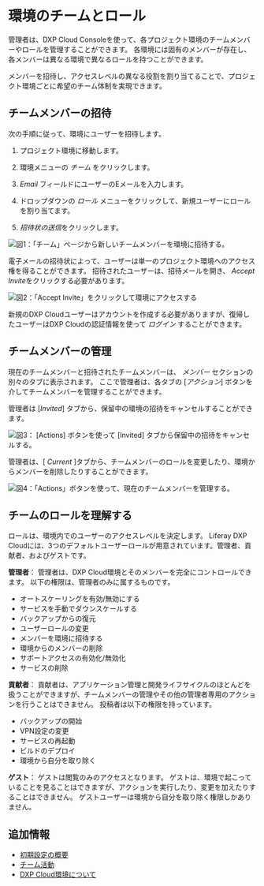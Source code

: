 # 環境のチームとロール

管理者は、DXP Cloud Consoleを使って、各プロジェクト環境のチームメンバーやロールを管理することができます。 各環境には固有のメンバーが存在し、各メンバーは異なる環境で異なるロールを持つことができます。

メンバーを招待し、アクセスレベルの異なる役割を割り当てることで、プロジェクト環境ごとに希望のチーム体制を実現できます。

## チームメンバーの招待

次の手順に従って、環境にユーザーを招待します。

1.  プロジェクト環境に移動します。

2.  環境メニューの *チーム* をクリックします。

3.  *Email* フィールドにユーザーのEメールを入力します。

4.  ドロップダウンの *ロール* メニューをクリックして、新規ユーザーにロールを割り当てます。

5.  *招待状の送信*をクリックします。

![図1：「チーム」ページから新しいチームメンバーを環境に招待する。](./environment-teams-and-roles/images/01.png)

電子メールの招待状によって、ユーザーは単一のプロジェクト環境へのアクセス権を得ることができます。 招待されたユーザーは、招待メールを開き、 *Accept Invite*をクリックする必要があります。

![図2：「Accept Invite」をクリックして環境にアクセスする](./environment-teams-and-roles/images/02.png)

新規のDXP Cloudユーザーはアカウントを作成する必要がありますが、復帰したユーザーはDXP Cloudの認証情報を使って *ログイン* することができます。

## チームメンバーの管理

現在のチームメンバーと招待されたチームメンバーは、 *メンバー* セクションの別々のタブに表示されます。 ここで管理者は、各タブの [*アクション*] ボタンを介してチームメンバーを管理することができます。

管理者は [*Invited*] タブから、保留中の環境の招待をキャンセルすることができます。

![図3： [Actions] ボタンを使って [Invited] タブから保留中の招待をキャンセルする。](./environment-teams-and-roles/images/03.png)

管理者は、[ *Current* ]タブから、チームメンバーのロールを変更したり、環境からメンバーを削除したりすることができます。

![図4：「Actions」ボタンを使って、現在のチームメンバーを管理する。](./environment-teams-and-roles/images/04.png)

## チームのロールを理解する

ロールは、環境内でのユーザーのアクセスレベルを決定します。 Liferay DXP Cloudには、3つのデフォルトユーザーロールが用意されています。管理者、貢献者、およびゲストです。

**管理者**： 管理者は、DXP Cloud環境とそのメンバーを完全にコントロールできます。 以下の権限は、管理者のみに属するものです。

  - オートスケーリングを有効/無効にする
  - サービスを手動でダウンスケールする
  - バックアップからの復元
  - ユーザーロールの変更
  - メンバーを環境に招待する
  - 環境からのメンバーの削除
  - サポートアクセスの有効化/無効化
  - サービスの削除

**貢献者**： 貢献者は、アプリケーション管理と開発ライフサイクルのほとんどを扱うことができますが、チームメンバーの管理やその他の管理者専用のアクションを行うことはできません。 投稿者は以下の権限を持っています。

  - バックアップの開始
  - VPN設定の変更
  - サービスの再起動
  - ビルドのデプロイ
  - 環境から自分を取り除く

**ゲスト**： ゲストは閲覧のみのアクセスとなります。 ゲストは、環境で起こっていることを見ることはできますが、アクションを実行したり、変更を加えたりすることはできません。 ゲストユーザーは環境から自分を取り除く権限しかありません。

## 追加情報

  - [初期設定の概要](../getting-started/initial-setup-overview.md)
  - [チーム活動](./team-activities.md)
  - [DXP Cloud環境について](../getting-started/understanding-dxp-cloud-environments.md)
